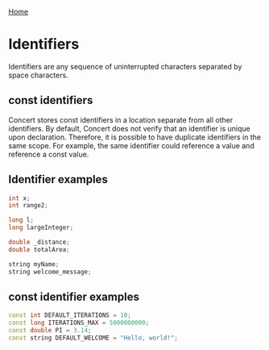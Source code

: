 [Home](https://puckowski.github.io/concert/)

# Identifiers

Identifiers are any sequence of uninterrupted characters separated by space characters.

## const identifiers

Concert stores const identifiers in a location separate from all other identifiers. By default, Concert does not verify that an identifier is unique upon declaration. Therefore, it is possible to have duplicate identifiers in the same scope. For example, the same identifier could reference a value and reference a const value.

## Identifier examples

```cpp
int x;
int range2;

long l;
long largeInteger;

double _distance;
double totalArea;

string myName;
string welcome_message;
```

## const identifier examples

```cpp
const int DEFAULT_ITERATIONS = 10;
const long ITERATIONS_MAX = 5000000000;
const double PI = 3.14;
const string DEFAULT_WELCOME = "Hello, world!";
```
